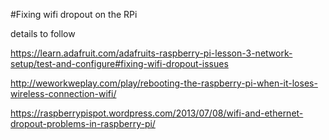 #Fixing wifi dropout on the RPi

details to follow

https://learn.adafruit.com/adafruits-raspberry-pi-lesson-3-network-setup/test-and-configure#fixing-wifi-dropout-issues

http://weworkweplay.com/play/rebooting-the-raspberry-pi-when-it-loses-wireless-connection-wifi/


https://raspberrypispot.wordpress.com/2013/07/08/wifi-and-ethernet-dropout-problems-in-raspberry-pi/


